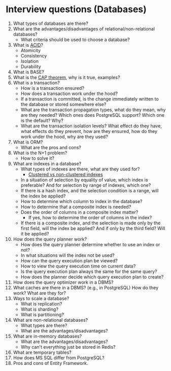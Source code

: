 # Interview questions (Databases)

1. What types of databases are there?
2. What are the advantages/disadvantages of relational/non-relational databases?
    - What criteria should be used to choose a database?
3. What is [ACID](https://habr.com/ru/post/555920/)?
    - Atomicity
    - Consistency
    - Isolation
    - Durability
4. What is BASE?
5. What is the [CAP theorem](https://habr.com/ru/articles/328792/), why is it true, examples?
6. What is a transaction?
    - How is a transaction ensured?
    - How does a transaction work under the hood?
    - If a transaction is committed, is the change immediately written to the database or stored somewhere else?
    - What are the transaction propagation types, what do they mean, why are they needed? Which ones does PostgreSQL support? Which one is the default? Why?
    - What are the transaction isolation levels? What effect do they have, what effects do they prevent, how are they ensured, how do they work under the hood, why are they used?
7. What is ORM?
    - What are the pros and cons?
8. What is the N+1 problem?
    - How to solve it?
9. What are indexes in a database?
    - What types of indexes are there, what are they used for?
        - [Clustered vs non-clustered indexes](https://ru.wikipedia.org/wiki/Индекс_(базы_данных))
    - In a situation of selection by equality of value, which index is preferable? And for selection by range of indexes, which one?
    - If there is a hash index, and the selection condition is a range, will the index be applied?
    - How to determine which column to index in the database?
    - How to determine that a composite index is needed?
    - Does the order of columns in a composite index matter?
        - If yes, how to determine the order of columns in the index?
    - If there is a composite index, and the selection is made only by the first field, will the index be applied? And if only by the third field? Will it be applied?
10. How does the query planner work?
    - How does the query planner determine whether to use an index or not?
    - In what situations will the index not be used?
    - How can the query execution plan be viewed?
    - How to view the query execution time on current data?
    - Is the query execution plan always the same for the same query?
    - How does the planner decide which query execution plan to create?
11. How does the query optimizer work in a DBMS?
12. What caches are there in a DBMS? (e.g., in PostgreSQL) How do they work? What are they for?
13. Ways to scale a database?
    - What is replication?
    - What is sharding?
    - What is partitioning?
14. What are non-relational databases?
    - What types are there?
    - What are the advantages/disadvantages?
15. What are in-memory databases?
    - What are the advantages/disadvantages?
    - Why can't everything just be stored in Redis?
16. What are temporary tables?
17. How does MS SQL differ from PostgreSQL?
18. Pros and cons of Entity Framework.